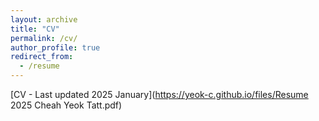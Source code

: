 ```yaml
---
layout: archive
title: "CV"
permalink: /cv/
author_profile: true
redirect_from:
  - /resume
---
```


[CV - Last updated 2025 January](https://yeok-c.github.io/files/Resume 2025 Cheah Yeok Tatt.pdf)